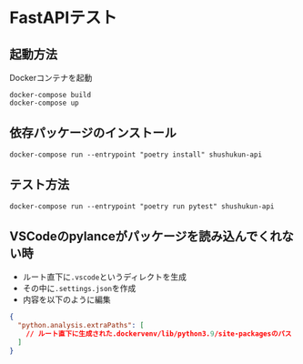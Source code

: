 # FastAPIテスト

## 起動方法

Dockerコンテナを起動
```
docker-compose build
docker-compose up
```

## 依存パッケージのインストール

```
docker-compose run --entrypoint "poetry install" shushukun-api
```

## テスト方法
```
docker-compose run --entrypoint "poetry run pytest" shushukun-api
```

## VSCodeのpylanceがパッケージを読み込んでくれない時
- ルート直下に`.vscode`というディレクトを生成
- その中に`.settings.json`を作成  
- 内容を以下のように編集

```json
{
  "python.analysis.extraPaths": [
    // ルート直下に生成された.dockervenv/lib/python3.9/site-packagesのパス
  ]
}
```